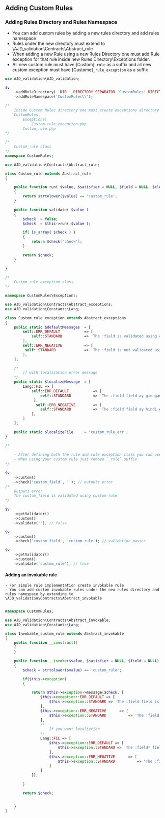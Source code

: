 ## Adding Custom Rules

### Adding Rules Directory and Rules Namespace
- You can add custom rules by adding a new rules directory and add rules namespace
- Rules under the new directory must extend to \AJD_validation\Contracts\Abstract_rule
- When adding a new Rule using a new Rules Directory one must add Rule exception for that rule inside new Rules Directory\Exceptions folder.
- All new custom rule must have [Custom]`_rule` as a suffix and all new custom exception must have [Custome]`_rule_exception` as a suffix

```php
use AJD_validation\AJD_validation;

$v
	->addRuleDirectory(__DIR__.DIRECTORY_SEPARATOR.'CustomRules'.DIRECTORY_SEPARATOR)
	->addRuleNamespace('CustomRules\\');

/*
	Inside Custom Rules directory one must create exceptions directory also
	CustomRules\
		Exceptions\
			Custom_rule_exception.php
		Custom_rule.php
*/

/*
	Custom_rule class
*/
namespace CustomRules;

use AJD_validation\Contracts\Abstract_rule;

class Custom_rule extends Abstract_rule
{

	public function run( $value, $satisfier = NULL, $field = NULL, $clean_field = NULL, $origValues = NULL )
	{
		return strtolower($value) == 'custom_rule';
	}

	public function validate( $value )
	{
		$check 	= false;
		$check 	= $this->run( $value );

		if( is_array( $check ) )
		{
			return $check['check'];
		}

		return $check;
	}

}

/*
	Custom_rule_exception class
*/

namespace CustomRules\Exceptions;

use AJD_validation\Contracts\Abstract_exceptions;
use AJD_validation\Constants\Lang;

class Custom_rule_exception extends Abstract_exceptions
{
    public static $defaultMessages  = [
        self::ERR_DEFAULT           => [
            self::STANDARD          => 'The :field is validated using custom rule.',
        ],
        self::ERR_NEGATIVE          => [
         self::STANDARD             => 'The :field is not validated using custom rule.',
        ],
    ];

    /*
    	if with localization error message
    */
    public static $localizeMessage 	= [
		Lang::FIL => [
			self::ERR_DEFAULT 			=> [
			 	self::STANDARD 			=> 'The :field field ay ginagamit ang custom rule',
			 ],
			  self::ERR_NEGATIVE 		=> [
	            self::STANDARD 			=> 'The :field field ay hindi ginagamit ang custom rule.',
	        ],
		]
	];

    public static $localizeFile     = 'custom_rule_err';
}

/*
	
	- After defining both the rule and rule exception class you can use now your custom validation
	- When using your custom rule just remove `_rule` suffix
*/

$v 
	->custom()
	->check('custom_field', ''); // outputs error 
/*
	Outputs error
	The custom_field is validated using custom rule
*/

$v 
	->getValidator()
	->custom()
	->validate(''); // false

$v 
	->custom()
	->check('custom_field', 'custom_rule'); // validation passes

$v 
	->getValidator()
	->custom()
	->validate('custom_rule'); // true
```

#### Adding an invokable rule
	- For simple rule implementation create invokable rule
	- You can add custom invokable rules under the new rules directory and rules namespace by extending to \AJD_validation\Contracts\Abstract_invokable

```php

namespace CustomRules;

use AJD_validation\Contracts\Abstract_invokable;
use AJD_validation\Constants\Lang;

class Invokable_custom_rule extends Abstract_invokable
{
    public function __construct()
    {
    }

	public function __invoke($value, $satisfier = NULL, $field = NULL)
    {
        $check = strtolower($value) == 'custom_rule';

        if($this->exception)
        {

            return $this->exception->message($check, [
                $this->exception::ERR_DEFAULT => [
                    $this->exception::STANDARD => 'The :field field is custom invokable.'
                ],
                $this->exception::ERR_NEGATIVE      => [
                    $this->exception::STANDARD          => 'The :field field is not custom invokable.',
                ],
                /*
                	If you want localiztion
                */
                Lang::FIL => [
                    $this->exception::ERR_DEFAULT => [
                        $this->exception::STANDARD => 'The :field* field ay custom invokable.'
                    ],
                    $this->exception::ERR_NEGATIVE      => [
                        $this->exception::STANDARD          => 'The :field* field ay hindi custom invokable.',
                    ]
                ]
            ]);
            
        }

        return $check;


    }
}
```